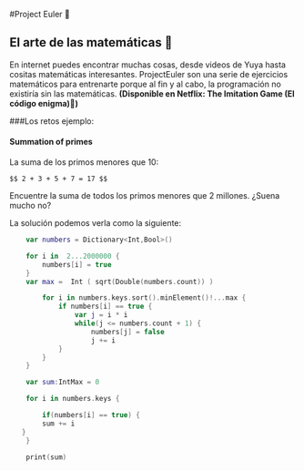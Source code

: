 #Project Euler 🧮

## El arte de las matemáticas 🎻

En internet puedes encontrar muchas cosas, desde videos de Yuya hasta cositas matemáticas interesantes. ProjectEuler son una serie de ejercicios matemáticos para entrenarte porque al fin y al cabo, la programación no existiría sin las matemáticas. **(Disponible en Netflix: The Imitation Game (El código enigma)🍿)**

###Los retos ejemplo:

#### Summation of primes

La suma de los primos menores que 10:
	
	$$ 2 + 3 + 5 + 7 = 17 $$
	
Encuentre la suma de todos los primos menores que 2 millones. ¿Suena mucho no?

La solución podemos verla como la siguiente:

```swift
	var numbers = Dictionary<Int,Bool>()

	for i in  2...2000000 {
    	numbers[i] = true
	}
	var max =  Int ( sqrt(Double(numbers.count)) )

		for i in numbers.keys.sort().minElement()!...max {
    		if numbers[i] == true {
        		var j = i * i
        		while(j <= numbers.count + 1) {
            		numbers[j] = false
            		j += i
        	}
    	}
	}

	var sum:IntMax = 0

	for i in numbers.keys {

    	if(numbers[i] == true) {
        sum += i
   }
   	}

	print(sum)

```
